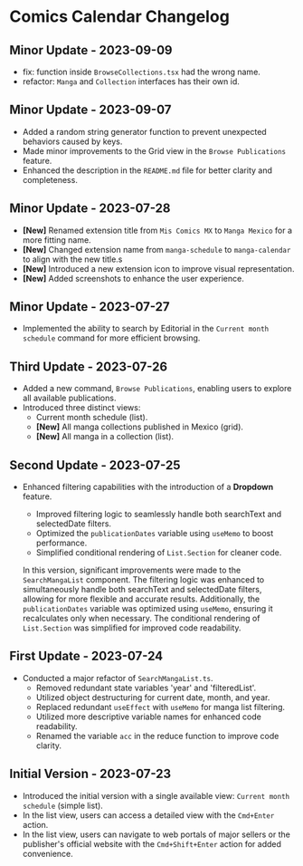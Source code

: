 # Comics Calendar Changelog

## Minor Update - 2023-09-09

- fix: function inside `BrowseCollections.tsx` had the wrong name.
- refactor: `Manga` and `Collection` interfaces has their own id.

## Minor Update - 2023-09-07

- Added a random string generator function to prevent unexpected behaviors caused by keys.
- Made minor improvements to the Grid view in the `Browse Publications` feature.
- Enhanced the description in the `README.md` file for better clarity and completeness.

## Minor Update - 2023-07-28

- **[New]** Renamed extension title from `Mis Comics MX` to `Manga Mexico` for a more fitting name.
- **[New]** Changed extension name from `manga-schedule` to `manga-calendar` to align with the new title.s
- **[New]** Introduced a new extension icon to improve visual representation.
- **[New]** Added screenshots to enhance the user experience.

## Minor Update - 2023-07-27

- Implemented the ability to search by Editorial in the `Current month schedule` command for more efficient browsing.

## Third Update - 2023-07-26

- Added a new command, `Browse Publications`, enabling users to explore all available publications.
- Introduced three distinct views:
  - Current month schedule (list).
  - **[New]** All manga collections published in Mexico (grid).
  - **[New]** All manga in a collection (list).

## Second Update - 2023-07-25

- Enhanced filtering capabilities with the introduction of a **Dropdown** feature.
  - Improved filtering logic to seamlessly handle both searchText and selectedDate filters.
  - Optimized the `publicationDates` variable using `useMemo` to boost performance.
  - Simplified conditional rendering of `List.Section` for cleaner code.

  In this version, significant improvements were made to the `SearchMangaList` component. The filtering logic was enhanced to simultaneously handle both searchText and selectedDate filters, allowing for more flexible and accurate results. Additionally, the `publicationDates` variable was optimized using `useMemo`, ensuring it recalculates only when necessary. The conditional rendering of `List.Section` was simplified for improved code readability.

## First Update - 2023-07-24

- Conducted a major refactor of `SearchMangaList.ts`.
  - Removed redundant state variables 'year' and 'filteredList'.
  - Utilized object destructuring for current date, month, and year.
  - Replaced redundant `useEffect` with `useMemo` for manga list filtering.
  - Utilized more descriptive variable names for enhanced code readability.
  - Renamed the variable `acc` in the reduce function to improve code clarity.

## Initial Version - 2023-07-23

- Introduced the initial version with a single available view: `Current month schedule` (simple list).
- In the list view, users can access a detailed view with the `Cmd+Enter` action.
- In the list view, users can navigate to web portals of major sellers or the publisher's official website with the `Cmd+Shift+Enter` action for added convenience.
